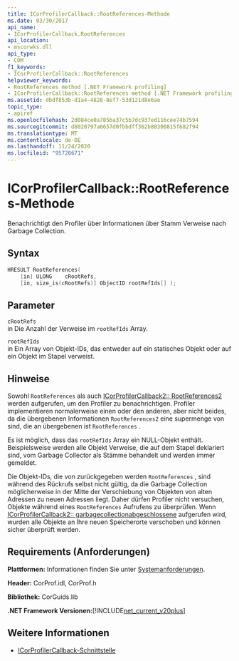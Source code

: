 ```yaml
---
title: ICorProfilerCallback::RootReferences-Methode
ms.date: 03/30/2017
api_name:
- ICorProfilerCallback.RootReferences
api_location:
- mscorwks.dll
api_type:
- COM
f1_keywords:
- ICorProfilerCallback::RootReferences
helpviewer_keywords:
- RootReferences method [.NET Framework profiling]
- ICorProfilerCallback::RootReferences method [.NET Framework profiling]
ms.assetid: dbdf853b-d1a4-4828-8ef7-53d121d8e6ae
topic_type:
- apiref
ms.openlocfilehash: 2d084ce0a785ba37c5b7dc937ed116cee74b7594
ms.sourcegitcommit: d8020797a6657d0fbbdff362b80300815f682f94
ms.translationtype: MT
ms.contentlocale: de-DE
ms.lasthandoff: 11/24/2020
ms.locfileid: "95720671"
---
```

# <a name="icorprofilercallbackrootreferences-method"></a>ICorProfilerCallback::RootReferences-Methode

Benachrichtigt den Profiler über Informationen über Stamm Verweise nach Garbage Collection.  
  
## <a name="syntax"></a>Syntax  
  
```cpp  
HRESULT RootReferences(  
    [in] ULONG    cRootRefs,  
    [in, size_is(cRootRefs)] ObjectID rootRefIds[] );  
```  
  
## <a name="parameters"></a>Parameter  

 `cRootRefs`  
 in Die Anzahl der Verweise im `rootRefIds` Array.  
  
 `rootRefIds`  
 in Ein Array von Objekt-IDs, das entweder auf ein statisches Objekt oder auf ein Objekt im Stapel verweist.  
  
## <a name="remarks"></a>Hinweise  

 Sowohl `RootReferences` als auch [ICorProfilerCallback2:: RootReferences2](icorprofilercallback2-rootreferences2-method.md) werden aufgerufen, um den Profiler zu benachrichtigen. Profiler implementieren normalerweise einen oder den anderen, aber nicht beides, da die übergebenen Informationen `RootReferences2` eine supermenge von sind, die an übergebenen ist `RootReferences` .  
  
 Es ist möglich, dass das `rootRefIds` Array ein NULL-Objekt enthält. Beispielsweise werden alle Objekt Verweise, die auf dem Stapel deklariert sind, vom Garbage Collector als Stämme behandelt und werden immer gemeldet.  
  
 Die Objekt-IDs, die von zurückgegeben werden `RootReferences` , sind während des Rückrufs selbst nicht gültig, da die Garbage Collection möglicherweise in der Mitte der Verschiebung von Objekten von alten Adressen zu neuen Adressen liegt. Daher dürfen Profiler nicht versuchen, Objekte während eines `RootReferences` Aufrufens zu überprüfen. Wenn [ICorProfilerCallback2:: garbagecollectionabgeschlossene](icorprofilercallback2-garbagecollectionfinished-method.md) aufgerufen wird, wurden alle Objekte an Ihre neuen Speicherorte verschoben und können sicher überprüft werden.  
  
## <a name="requirements"></a>Requirements (Anforderungen)  

 **Plattformen:** Informationen finden Sie unter [Systemanforderungen](../../get-started/system-requirements.md).  
  
 **Header:** CorProf.idl, CorProf.h  
  
 **Bibliothek:** CorGuids.lib  
  
 **.NET Framework Versionen:**[!INCLUDE[net_current_v20plus](../../../../includes/net-current-v20plus-md.md)]  
  
## <a name="see-also"></a>Weitere Informationen

- [ICorProfilerCallback-Schnittstelle](icorprofilercallback-interface.md)
